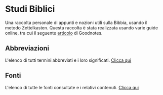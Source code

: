 # Studi Biblici

Una raccolta personale di appunti e nozioni utili sulla Bibbia, usando il metodo Zettelkasten. Questa raccolta è stata realizzata usando varie guide online, tra cui il seguente [articolo](https://www.goodnotes.com/blog/zettelkasten-method) di Goodnotes.

## Abbreviazioni

L'elenco di tutti termini abbreviati e i loro significati. [Clicca qui](/abbreviazioni.md)

## Fonti

L'elenco di tutte le fonti consultate e i relativi contenuti. [Clicca qui](/fonti.md)



